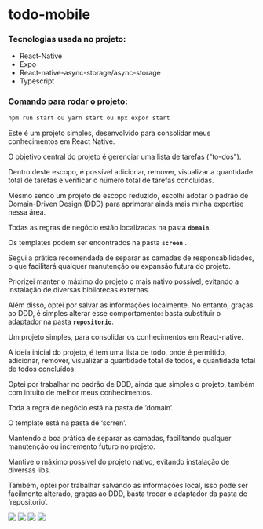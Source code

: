 # todo-mobile

### Tecnologias usada no projeto:

- React-Native
- Expo
- React-native-async-storage/async-storage
- Typescript

### Comando para rodar o projeto:

```jsx
npm run start ou yarn start ou npx expor start

```

Este é um projeto simples, desenvolvido para consolidar meus conhecimentos em React Native.

O objetivo central do projeto é gerenciar uma lista de tarefas ("to-dos").

Dentro deste escopo, é possível adicionar, remover, visualizar a quantidade total de tarefas e verificar o número total de tarefas concluídas.

Mesmo sendo um projeto de escopo reduzido, escolhi adotar o padrão de Domain-Driven Design (DDD) para aprimorar ainda mais minha expertise nessa área.

Todas as regras de negócio estão localizadas na pasta **`domain`**.

Os templates podem ser encontrados na pasta **`screen`** .

Segui a prática recomendada de separar as camadas de responsabilidades, o que facilitará qualquer manutenção ou expansão futura do projeto.

Priorizei manter o máximo do projeto o mais nativo possível, evitando a instalação de diversas bibliotecas externas.

Além disso, optei por salvar as informações localmente. No entanto, graças ao DDD, é simples alterar esse comportamento: basta substituir o adaptador na pasta **`repositorio`**.

Um projeto simples, para consolidar os conhecimentos em React-native.

A ideia inicial do projeto, é tem uma lista de todo, onde é permitido, adicionar, remover, visualizar a quantidade total de todos, e quantidade total de todos concluídos.

Optei por trabalhar no padrão de DDD, ainda que simples o projeto, também com intuito de melhor meus conhecimentos.

Toda a regra de negócio está na pasta de ‘domain’.

O template está na pasta de ‘scrren’.

Mantendo a boa prática de separar as camadas, facilitando qualquer manutenção ou incremento futuro no projeto.

Mantive o máximo possível do projeto nativo, evitando instalação de diversas libs.

Também, optei por trabalhar salvando as informações local, isso pode ser facilmente alterado, graças ao DDD, basta trocar o adaptador da pasta de ‘repositorio’.

<img src="./doc/mobile.jpeg" />

<img src="./doc/mobile1.jpeg"  />

<img src="./doc/mobile2.jpeg"  />

<img src="./doc/mobile3.jpeg" />
